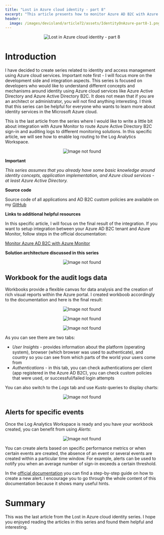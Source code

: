 ```yaml
---
title: "Lost in Azure cloud identity - part 8"
excerpt: "This article presents how to monitor Azure AD B2C with Azure Monitor"
header:
  image: /images/devisland/article72/assets/IdentityOnAzure-part8-1.png
---
```


<p align="center">
<img src="/images/devisland/article72/assets/IdentityOnAzure-part8-1.png?raw=true" alt="Lost in Azure cloud identity - part 8"/>
</p>


# Introduction

I have decided to create series related to identity and access management using Azure cloud services. Important note first - I will focus more on the development side and integration aspects. This series is focused on developers who would like to understand different concepts and mechanisms around identity using Azure cloud services like Azure Active Directory and Azure Active Directory B2C. It does not mean that if you are an architect or administrator, you will not find anything interesting. I think that this series can be helpful for everyone who wants to learn more about identity services in the Microsoft Azure cloud.

This is the last article from the series where I would like to write a little bit about integration with Azure Monitor to route Azure Active Directory B2C sign-in and auditing logs to different monitoring solutions. In this specific article, we will see how to enable log routing to the Log Analytics Workspace.

<p align="center">
<img src="/images/devisland/article72/assets/IdentityOnAzure-part8-3.png?raw=true" alt="Image not found"/>
</p>

**Important**

*This series assumes that you already have some basic knowledge around identity concepts, application implementation, and Azure cloud services - at least Azure Active Directory.*

**Source code**

Source code of all applications and AD B2C custom policies are available on my [GitHub](https://github.com/Daniel-Krzyczkowski/Lost-In-Azure-Cloud-Identity)

**Links to additional helpful resources**

In this specific article, I will focus on the final result of the integration. If you want to setup integration between your Azure AD B2C tenant and Azure Monitor, follow steps in the official documentation:

[Monitor Azure AD B2C with Azure Monitor](https://docs.microsoft.com/en-us/azure/active-directory-b2c/azure-monitor)


**Solution architecture discussed in this series**

<p align="center">
<img src="/images/devisland/article72/assets/IdentityOnAzure-part8-2.png?raw=true" alt="Image not found"/>
</p>



## Workbook for the audit logs data

Workbooks provide a flexible canvas for data analysis and the creation of rich visual reports within the Azure portal. I created workboob accordingly to the documentation and here is the final result:

<p align="center">
<img src="/images/devisland/article72/assets/IdentityOnAzure-part8-4.PNG?raw=true" alt="Image not found"/>
</p>

<p align="center">
<img src="/images/devisland/article72/assets/IdentityOnAzure-part8-5.PNG?raw=true" alt="Image not found"/>
</p>

<p align="center">
<img src="/images/devisland/article72/assets/IdentityOnAzure-part8-6.PNG?raw=true" alt="Image not found"/>
</p>


As you can see there are two tabs:
* *User Insights* - provides information about the platform (operating system), browser (which browser was used to authenticate), and country so you can see from which parts of the world your users come from
* *Authentications* - in this tab, you can check authentications per client (app registered in the Azure AD B2C), you can check custom policies that were used, or successful/failed login attempts


You can also switch to the *Logs* tab and use *Kusto* queries to display charts:

<p align="center">
<img src="/images/devisland/article72/assets/IdentityOnAzure-part8-7.PNG?raw=true" alt="Image not found"/>
</p>


## Alerts for specific events

Once the Log Analytics Workspace is ready and you have your workbook created, you can benefit from using *Alerts*:

<p align="center">
<img src="/images/devisland/article72/assets/IdentityOnAzure-part8-8.PNG?raw=true" alt="Image not found"/>
</p>

You can create alerts based on specific performance metrics or when certain events are created, the absence of an event or several events are created within a particular time window. For example, alerts can be used to notify you when an average number of sign-in exceeds a certain threshold.

In the [official documentation](https://docs.microsoft.com/en-us/azure/active-directory-b2c/azure-monitor#create-alerts) you can find a step-by-step guide on how to create a new alert. I encourage you to go through the whole content of this documentation because it shows many useful hints.


# Summary

This was the last article from the Lost in Azure cloud identity series. I hope you enjoyed reading the articles in this series and found them helpful and interesting.
